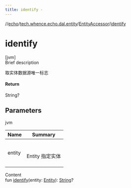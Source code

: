 ```yaml
---
title: identify -
---
```

//[echo](../../index.md)/[tech.whence.echo.dal.entity](../index.md)/[EntityAccessor](index.md)/[identify](identify.md)



# identify  
[jvm]  
Brief description  


取实体数据源唯一标志



#### Return  


String?



## Parameters  
  
jvm  
  
|  Name|  Summary| 
|---|---|
| entity| <br><br>Entity 指定实体<br><br>
  
  
Content  
fun [identify](identify.md)(entity: [Entity](../-entity/index.md)): [String](https://kotlinlang.org/api/latest/jvm/stdlib/kotlin/-string/index.html)?  



